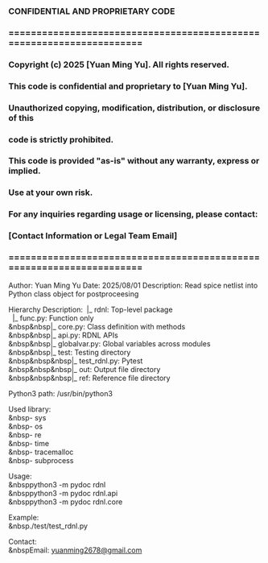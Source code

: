  ### CONFIDENTIAL AND PROPRIETARY CODE
 ### =====================================================================
 ### Copyright (c) 2025 [Yuan Ming Yu]. All rights reserved.
 ### This code is confidential and proprietary to [Yuan Ming Yu].

 ### Unauthorized copying, modification, distribution, or disclosure of this
 ### code is strictly prohibited.

 ### This code is provided "as-is" without any warranty, express or implied.
 ### Use at your own risk.

 ### For any inquiries regarding usage or licensing, please contact:
 ### [Contact Information or Legal Team Email]
 ### =====================================================================

Author: Yuan Ming Yu
Date: 2025/08/01
Description: Read spice netlist into Python class object for postproceesing

Hierarchy Description:
&nbsp;|_ rdnl: Top-level package<br>
&nbsp;&nbsp;|_ func.py: Function only<br>
&nbsp&nbsp|_ core.py: Class definition with methods<br>
&nbsp&nbsp|_ api.py: RDNL APIs<br>
&nbsp&nbsp|_ globalvar.py: Global variables across modules<br>
&nbsp&nbsp|_ test: Testing directory<br>
&nbsp&nbsp&nbsp|_ test_rdnl.py: Pytest<br>
&nbsp&nbsp&nbsp|_ out: Output file directory<br>
&nbsp&nbsp&nbsp|_ ref: Reference file directory<br>

Python3 path: /usr/bin/python3

Used library:<br>
&nbsp- sys<br>
&nbsp- os<br>
&nbsp- re<br>
&nbsp- time<br>
&nbsp- tracemalloc<br>
&nbsp- subprocess<br>

Usage:<br>
&nbsppython3 -m pydoc rdnl<br>
&nbsppython3 -m pydoc rdnl.api<br>
&nbsppython3 -m pydoc rdnl.core<br>

Example:<br>
&nbsp./test/test_rdnl.py

Contact:<br>
&nbspEmail: yuanming2678@gmail.com
